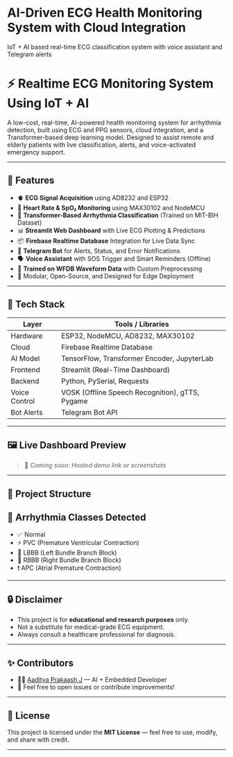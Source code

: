 # AI-Driven ECG Health Monitoring System with Cloud Integration
IoT + AI based real-time ECG classification system with voice assistant and Telegram alerts
# ⚡ Realtime ECG Monitoring System Using IoT + AI

A low-cost, real-time, AI-powered health monitoring system for arrhythmia detection, built using ECG and PPG sensors, cloud integration, and a Transformer-based deep learning model. Designed to assist remote and elderly patients with live classification, alerts, and voice-activated emergency support.

---

## 🚀 Features

- 🫀 **ECG Signal Acquisition** using AD8232 and ESP32
- 💓 **Heart Rate & SpO₂ Monitoring** using MAX30102 and NodeMCU
- 🤖 **Transformer-Based Arrhythmia Classification** (Trained on MIT-BIH Dataset)
- 📊 **Streamlit Web Dashboard** with Live ECG Plotting & Predictions
- 📦 **Firebase Realtime Database** Integration for Live Data Sync
- 📢 **Telegram Bot** for Alerts, Status, and Error Notifications
- 🗣️ **Voice Assistant** with SOS Trigger and Smart Reminders (Offline)
- 🧠 **Trained on WFDB Waveform Data** with Custom Preprocessing
- 🔐 Modular, Open-Source, and Designed for Edge Deployment

---

## 🧠 Tech Stack

| Layer          | Tools / Libraries                                    |
|----------------|------------------------------------------------------|
| Hardware       | ESP32, NodeMCU, AD8232, MAX30102                     |
| Cloud          | Firebase Realtime Database                          |
| AI Model       | TensorFlow, Transformer Encoder, JupyterLab         |
| Frontend       | Streamlit (Real-Time Dashboard)                     |
| Backend        | Python, PySerial, Requests                          |
| Voice Control  | VOSK (Offline Speech Recognition), gTTS, Pygame     |
| Bot Alerts     | Telegram Bot API                                    |

---

## 🖼️ Live Dashboard Preview

> 🔗 *Coming soon: Hosted demo link or screenshots*

---

## 📁 Project Structure

## 🧪 Arrhythmia Classes Detected

- ✅ Normal
- ⚡ PVC (Premature Ventricular Contraction)
- 🔁 LBBB (Left Bundle Branch Block)
- 🔄 RBBB (Right Bundle Branch Block)
- ❗ APC (Atrial Premature Contraction)

---

## 🔒 Disclaimer

- This project is for **educational and research purposes** only.
- Not a substitute for medical-grade ECG equipment.
- Always consult a healthcare professional for diagnosis.

---

## ✨ Contributors

- 👨‍💻 [Aaditya Prakaash J](https://github.com/Aadityaprakaash) — AI + Embedded Developer
- 💬 Feel free to open issues or contribute improvements!

---

## 📜 License

This project is licensed under the **MIT License** — feel free to use, modify, and share with credit.

---
